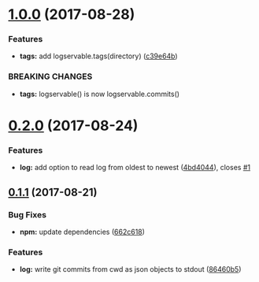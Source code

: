 <a name="1.0.0"></a>
# [1.0.0](https://github.com/JamieMason/logservable/compare/0.2.0...1.0.0) (2017-08-28)


### Features

* **tags:** add logservable.tags(directory) ([c39e64b](https://github.com/JamieMason/logservable/commit/c39e64b))


### BREAKING CHANGES

* **tags:** logservable() is now logservable.commits()



<a name="0.2.0"></a>
# [0.2.0](https://github.com/JamieMason/logservable/compare/0.1.1...0.2.0) (2017-08-24)


### Features

* **log:** add option to read log from oldest to newest ([4bd4044](https://github.com/JamieMason/logservable/commit/4bd4044)), closes [#1](https://github.com/JamieMason/logservable/issues/1)



<a name="0.1.1"></a>
## [0.1.1](https://github.com/JamieMason/logservable/compare/86460b5...0.1.1) (2017-08-21)


### Bug Fixes

* **npm:** update dependencies ([662c618](https://github.com/JamieMason/logservable/commit/662c618))


### Features

* **log:** write git commits from cwd as json objects to stdout ([86460b5](https://github.com/JamieMason/logservable/commit/86460b5))



